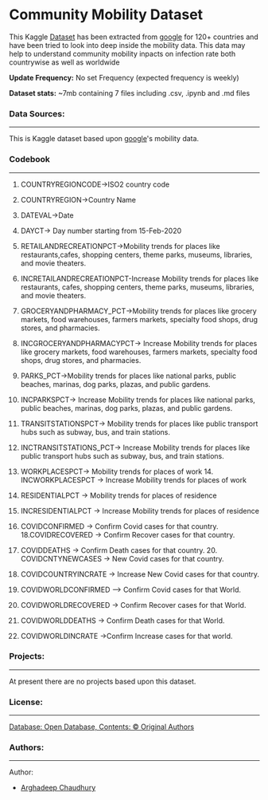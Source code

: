 # Community Mobility Dataset
This Kaggle [Dataset](https://www.kaggle.com/arghadeep/covid19-community-mobility-dataset) has been extracted from [google]( https://www.google.com/covid19/mobility/) for 120+ countries and have been tried to look into deep inside the mobility data. This data may help to understand community mobility inpacts on infection rate both countrywise as well as worldwide

**Update Frequency:** No set Frequency (expected frequency is weekly)

**Dataset stats:** ~7mb containing 7 files including .csv, .ipynb and .md files


### Data Sources:
--------
This is Kaggle dataset based upon [google]( https://www.google.com/covid19/mobility/)'s mobility data.

### Codebook
--------------
1. COUNTRYREGIONCODE->ISO2 country code
2. COUNTRYREGION->Country Name 
3. DATEVAL->Date
4. DAYCT-> Day number starting from 15-Feb-2020 
5. RETAILANDRECREATIONPCT->Mobility trends for places like restaurants,cafes, shopping centers, theme parks, museums, libraries, and movie theaters.
6. INCRETAILANDRECREATIONPCT-Increase Mobility trends for places like restaurants, cafes, shopping centers, theme parks, museums, libraries, and movie theaters.

7. GROCERYANDPHARMACY_PCT->Mobility trends for places like grocery markets, food warehouses, farmers markets, specialty food shops, drug stores, and pharmacies.

8. INCGROCERYANDPHARMACYPCT-> Increase Mobility trends for places like grocery markets, food warehouses, farmers markets, specialty food shops, drug stores, and pharmacies.

9. PARKS_PCT->Mobility trends for places like national parks, public beaches, marinas, dog parks, plazas, and public gardens.

10. INCPARKSPCT-> Increase Mobility trends for places like national parks, public beaches, marinas, dog parks, plazas, and public gardens.

11. TRANSITSTATIONSPCT-> Mobility trends for places like public transport hubs such as subway, bus, and train stations.

12. INCTRANSITSTATIONS_PCT-> Increase Mobility trends for places like public transport hubs such as subway, bus, and train stations.

13. WORKPLACESPCT-> Mobility trends for places of work 14. INCWORKPLACESPCT -> Increase Mobility trends for places of work 
15. RESIDENTIALPCT -> Mobility trends for places of residence
16. INCRESIDENTIALPCT -> Increase Mobility trends for places of residence
17. COVIDCONFIRMED -> Confirm Covid cases for that country. 18.COVIDRECOVERED -> Confirm Recover cases for that country.
19. COVIDDEATHS -> Confirm Death cases for that country. 20. COVIDCNTYNEWCASES -> New Covid cases for that country.
21. COVIDCOUNTRYINCRATE -> Increase New Covid cases for that country. 
22. COVIDWORLDCONFIRMED --> Confirm Covid cases for that World. 
23. COVIDWORLDRECOVERED -> Confirm Recover cases for that World. 
24. COVIDWORLDDEATHS -> Confirm Death cases for that World. 
25. COVIDWORLDINCRATE ->Confirm Increase cases for that world.

### Projects:
-------------
At present there are no projects based upon this dataset.

### License:
-------------
[Database: Open Database, Contents: © Original Authors](http://opendatacommons.org/licenses/odbl/1.0/)

### Authors:
-------------
Author:
- [Arghadeep Chaudhury](https://www.kaggle.com/arghadeep)
  
